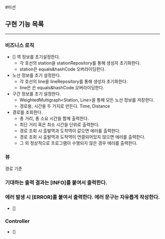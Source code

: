 #미션

## 구현 기능 목록

---

### 비즈니스 로직

- [] 역 정보를 초기설정한다.
  - 각 호선의 station을 stationRepository를 통해 생성자 초기화한다.
  - station은 equals&hashCode 오버라이딩한다.
- 노선 정보를 초기 설정한다.
  - 각 호선의 line을 lineRepository를 통해 생성자 초기화한다.
  - line은 은 equals&hashCode 오버라이딩한다.
- 구간 정보를 초기 설정한다.
  - WeightedMultigraph<Station, Line>을 통해 모든 노선 정보를 저장한다.
  - 경로용, 시간용 두 가지로 만든다. Time, Distance
- 경로를 조회한다.
  - 총 거리, 총 소요 시간을 함께 출력한다.
  - 최단 거리 혹은 최소 시간을 단위로 출력한다.
  - 경로 조회 시 출발역과 도착역이 같으면 에러를 출력한다.
  - 경로 조회 시 출발역과 도착역이 연결되어있지 않으면 에러를 출력한다.
  - 그 외 정상적으로 프로그램이 수행되지 않은 경우 에러를 출력한다.

### 뷰
경로 기준
### 기대하는 출력 결과는 [INFO]를 붙여서 출력한다.
### 에러 발생 시 [ERROR]를 붙여서 출력한다. 에러 문구는 자유롭게 작성한다.

- []

### Controller

- []